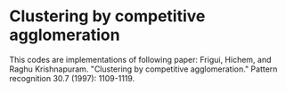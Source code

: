 Clustering by competitive agglomeration
==================================


This codes are implementations of following paper:
Frigui, Hichem, and Raghu Krishnapuram. "Clustering by competitive agglomeration."
Pattern recognition 30.7 (1997): 1109-1119.
